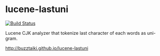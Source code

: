 lucene-lastuni
==============

[![Build Status](https://travis-ci.com/buzztaiki/lucene-lastuni.png?branch=master)](https://travis-ci.org/buzztaiki/lucene-lastuni)

Lucene CJK analyzer that tokenize last character of each words as uni-gram.

http://buzztaiki.github.io/lucene-lastuni
